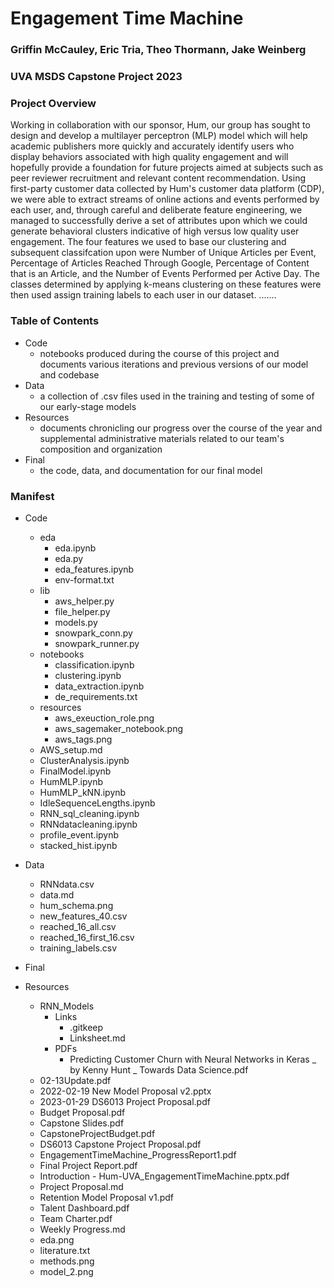 # Engagement Time Machine
### Griffin McCauley, Eric Tria, Theo Thormann, Jake Weinberg
### UVA MSDS Capstone Project 2023

### Project Overview
Working in collaboration with our sponsor, Hum, our group has sought to design and develop a multilayer perceptron (MLP) model which will help academic publishers more quickly and accurately identify users who display behaviors associated with high quality engagement and will hopefully provide a foundation for future projects aimed at subjects such as peer reviewer recruitment and relevant content recommendation. Using first-party customer data collected by Hum's customer data platform (CDP), we were able to extract streams of online actions and events performed by each user, and, through careful and deliberate feature engineering, we managed to successfully derive a set of attributes upon which we could generate behavioral clusters indicative of high versus low quality user engagement. The four features we used to base our clustering and subsequent classifcation upon were Number of Unique Articles per Event, Percentage of Articles Reached Through Google, Percentage of Content that is an Article, and the Number of Events Performed per Active Day. The classes determined by applying k-means clustering on these features were then used assign training labels to each user in our dataset. .......

### Table of Contents
* Code
  * notebooks produced during the course of this project and documents various iterations and previous versions of our model and codebase
* Data
  * a collection of .csv files used in the training and testing of some of our early-stage models
* Resources
  * documents chronicling our progress over the course of the year and supplemental administrative materials related to our team's composition and organization
* Final
  * the code, data, and documentation for our final model

### Manifest

* Code
  * eda
    * eda.ipynb
    * eda.py
    * eda_features.ipynb
    * env-format.txt
  * lib
    * aws_helper.py
    * file_helper.py
    * models.py
    * snowpark_conn.py
    * snowpark_runner.py
  * notebooks
    * classification.ipynb
    * clustering.ipynb
    * data_extraction.ipynb
    * de_requirements.txt
  * resources
    * aws_exeuction_role.png
    * aws_sagemaker_notebook.png
    * aws_tags.png
  * AWS_setup.md
  * ClusterAnalysis.ipynb
  * FinalModel.ipynb
  * HumMLP.ipynb
  * HumMLP_kNN.ipynb
  * IdleSequenceLengths.ipynb
  * RNN_sql_cleaning.ipynb
  * RNNdatacleaning.ipynb
  * profile_event.ipynb
  * stacked_hist.ipynb

* Data
  * RNNdata.csv
  * data.md
  * hum_schema.png
  * new_features_40.csv
  * reached_16_all.csv
  * reached_16_first_16.csv
  * training_labels.csv

* Final

* Resources
  * RNN_Models
    * Links
      * .gitkeep
      * Linksheet.md
    * PDFs
      * Predicting Customer Churn with Neural Networks in Keras _ by Kenny Hunt _ Towards Data Science.pdf
  * 02-13Update.pdf
  * 2022-02-19 New Model Proposal v2.pptx
  * 2023-01-29 DS6013 Project Proposal.pdf
  * Budget Proposal.pdf
  * Capstone Slides.pdf
  * CapstoneProjectBudget.pdf
  * DS6013 Capstone Project Proposal.pdf
  * EngagementTimeMachine_ProgressReport1.pdf
  * Final Project Report.pdf
  * Introduction - Hum-UVA_EngagementTimeMachine.pptx.pdf
  * Project Proposal.md
  * Retention Model Proposal v1.pdf
  * Talent Dashboard.pdf
  * Team Charter.pdf
  * Weekly Progress.md
  * eda.png
  * literature.txt
  * methods.png
  * model_2.png

